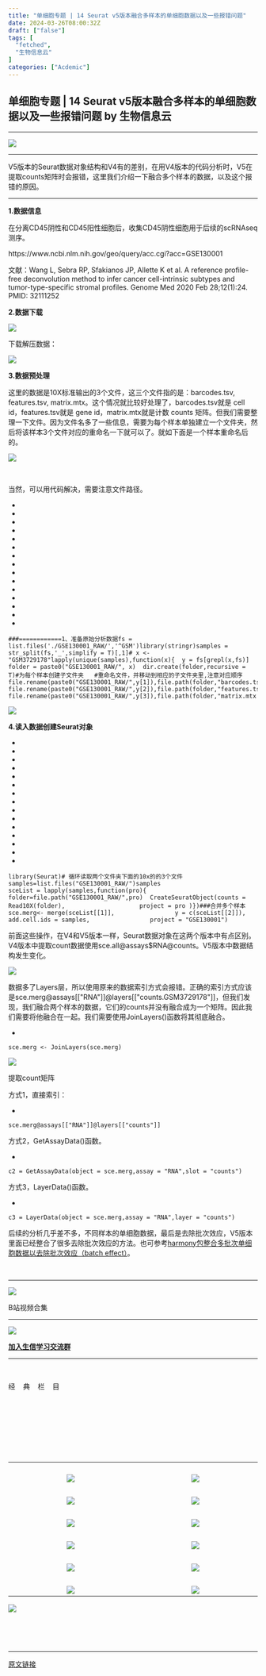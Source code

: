 ```yaml
---
title: "​单细胞专题 | 14 Seurat v5版本融合多样本的单细胞数据以及一些报错问题"
date: 2024-03-26T08:00:32Z
draft: ["false"]
tags: [
  "fetched",
  "生物信息云"
]
categories: ["Acdemic"]
---
```

​单细胞专题 | 14 Seurat v5版本融合多样本的单细胞数据以及一些报错问题 by 生物信息云
------
<div><section><mp-common-profile data-pluginname="mpprofile" data-id="MzA4NDAzODkzMA==" data-headimg="http://mmbiz.qpic.cn/mmbiz_png/dREape4YBzxWN6ialKv18AuE9NAspKUjBTu1vDKIiaVNfPJmP2iaZGCB4RuvytSBVEqoqMI9mIa91jfCmp1jWwA8g/0?wx_fmt=png" data-nickname="生物信息云" data-alias="MedBioInfoCloud" data-signature="生信菜鸟的云笔记" data-from="0" data-is_biz_ban="0" data-weui-theme="light"></mp-common-profile></section><hr><p><img data-imgfileid="503802200" data-ratio="0.25" data-s="300,640" data-src="https://mmbiz.qpic.cn/mmbiz_jpg/dREape4YBzyF5jVxNCORGgSJRgWqy8hD1vw3aTCTiauBVLErhPNxeAq1Z3p1iaawPViah3KsJ6q4ibys098ibmnjzcQ/640?wx_fmt=jpeg" data-type="jpeg" data-w="600" src="https://mmbiz.qpic.cn/mmbiz_jpg/dREape4YBzyF5jVxNCORGgSJRgWqy8hD1vw3aTCTiauBVLErhPNxeAq1Z3p1iaawPViah3KsJ6q4ibys098ibmnjzcQ/640?wx_fmt=jpeg"><br></p><hr><p>V5版本的<span>Seurat</span><span>数据对象结构和V4有的差别，在用V4版本的代码分析时，V5在提取counts矩阵时会报错，这里我们介绍一下融合多个样本的数据，以及这个报错的原因。</span></p><hr><p><strong><span>1.数据信息</span></strong><br></p><p><span><span><span>在分离CD45阴性和CD45阳性细胞后，收集CD45阴性细胞用于后续的scRNAseq测序。</span></span></span></p><p><span>https://www.ncbi.nlm.nih.gov/geo/query/acc.cgi?acc=GSE130001</span><span><span></span></span></p><p><span>文献：Wang L, Sebra RP, Sfakianos JP, Allette K et al. A reference profile-free deconvolution method to infer cancer cell-intrinsic subtypes and tumor-type-specific stromal profiles. </span><span><span><span>Genome Med</span></span></span><span> 2020 Feb 28;12(1):24. PMID: </span><span>32111252</span><span><span></span></span></p><p><span></span><span><strong><span>2.数据下载</span></strong></span></p><p><span><shape type="#_x0000_t75" filled="f"><imagedata title="rId23"></imagedata></shape><img data-imgfileid="503802213" data-ratio="0.15178571428571427" data-src="https://mmbiz.qpic.cn/mmbiz_png/dREape4YBzwvk0SjxJUsok468oqfITLuMM8bhf8libtkxvib7OtEPPxIV0pg5T1mAXziaVqfAVBgyF2OSTb0w9k6A/640?wx_fmt=other&amp;tp=webp&amp;wxfrom=5&amp;wx_lazy=1&amp;wx_co=1" data-type="png" data-w="560" src="https://mmbiz.qpic.cn/mmbiz_png/dREape4YBzwvk0SjxJUsok468oqfITLuMM8bhf8libtkxvib7OtEPPxIV0pg5T1mAXziaVqfAVBgyF2OSTb0w9k6A/640?wx_fmt=other&amp;tp=webp&amp;wxfrom=5&amp;wx_lazy=1&amp;wx_co=1"></span><span><span></span></span></p><p><span>下载解压数据：</span><br></p><p><span><img data-imgfileid="503802215" data-ratio="0.3875" data-src="https://mmbiz.qpic.cn/mmbiz_png/dREape4YBzwvk0SjxJUsok468oqfITLuUtxiawwib1TqdkwAoEdWUCyEsiab7PoYkbO4nFrrPWUX1Y8SRjUjX4rzw/640?wx_fmt=other&amp;tp=webp&amp;wxfrom=5&amp;wx_lazy=1&amp;wx_co=1" data-type="png" data-w="560" src="https://mmbiz.qpic.cn/mmbiz_png/dREape4YBzwvk0SjxJUsok468oqfITLuUtxiawwib1TqdkwAoEdWUCyEsiab7PoYkbO4nFrrPWUX1Y8SRjUjX4rzw/640?wx_fmt=other&amp;tp=webp&amp;wxfrom=5&amp;wx_lazy=1&amp;wx_co=1"></span></p><p><span></span><span><strong><span>3.数据预处理</span></strong></span></p><p><span><span><span>这里的数据是10X标准输出的3个文件，这三个文件指的是：barcodes.tsv, features.tsv, matrix.mtx。这个情况就比较好处理了，barcodes.tsv就是 cell id，features.tsv就是 gene id，matrix.mtx就是计数 counts 矩阵。但我们需要整理一下文件。因为文件名多了一些信息，需要为每个样本单独建立一个文件夹，然后将该样本3个文件对应的重命名一下就可以了。就如下面是一个样本重命名后的。</span></span></span></p><p><span><img data-imgfileid="503802214" data-ratio="0.225" data-src="https://mmbiz.qpic.cn/mmbiz_png/dREape4YBzwvk0SjxJUsok468oqfITLuOiak5b0booJPZ7oCKHhZ78xicWa1cuicJMWu4bia1jy9GicrFqIkTerPw8w/640?wx_fmt=other&amp;tp=webp&amp;wxfrom=5&amp;wx_lazy=1&amp;wx_co=1" data-type="png" data-w="560" src="https://mmbiz.qpic.cn/mmbiz_png/dREape4YBzwvk0SjxJUsok468oqfITLuOiak5b0booJPZ7oCKHhZ78xicWa1cuicJMWu4bia1jy9GicrFqIkTerPw8w/640?wx_fmt=other&amp;tp=webp&amp;wxfrom=5&amp;wx_lazy=1&amp;wx_co=1"></span><span><span></span></span></p><p><span><br></span></p><p><span>当然，可以用代码解决，需要注意文件路径。</span></p><section><ul><li><li><li><li><li><li><li><li><li><li><li><li><li><li><li></ul><pre data-lang="php"><code><span><span>###============1、准备原始分析数据</span></span></code><code><span>fs = <span>list</span>.files(<span>'./GSE130001_RAW/'</span>,<span>'^GSM'</span>)</span></code><code><span>library(stringr)</span></code><code><span>samples = str_split(fs,<span>'_'</span>,simplify = T)[,<span>1</span>]</span></code><code><span><span># x &lt;- "GSM3729178"</span></span></code><code><span>lapply(unique(samples),<span><span>function</span><span>(x)</span></span>{</span></code><code><span>  y = fs[grepl(x,fs)]</span></code><code><span>  folder = paste0(<span>"GSE130001_RAW/"</span>, x)</span></code><code><span>  dir.create(folder,recursive = T)<span>#为每个样本创建子文件夹</span></span></code><code><span> </span></code><code><span>  <span>#重命名文件，并移动到相应的子文件夹里,注意对应顺序</span></span></code><code><span>  file.rename(paste0(<span>"GSE130001_RAW/"</span>,y[<span>1</span>]),file.path(folder,<span>"barcodes.tsv.gz"</span>))</span></code><code><span>  file.rename(paste0(<span>"GSE130001_RAW/"</span>,y[<span>2</span>]),file.path(folder,<span>"features.tsv.gz"</span>))</span></code><code><span>  file.rename(paste0(<span>"GSE130001_RAW/"</span>,y[<span>3</span>]),file.path(folder,<span>"matrix.mtx.gz"</span>))</span></code><code><span>})</span></code></pre></section><p><span><img data-imgfileid="503802217" data-ratio="0.425" data-src="https://mmbiz.qpic.cn/mmbiz_png/dREape4YBzwvk0SjxJUsok468oqfITLuRpPn58lWF5YVXN20XepfLb8GuPjKbSaM1rFjzcuB18g8SBdfsUHyUw/640?wx_fmt=other&amp;tp=webp&amp;wxfrom=5&amp;wx_lazy=1&amp;wx_co=1" data-w="560" src="https://mmbiz.qpic.cn/mmbiz_png/dREape4YBzwvk0SjxJUsok468oqfITLuRpPn58lWF5YVXN20XepfLb8GuPjKbSaM1rFjzcuB18g8SBdfsUHyUw/640?wx_fmt=other&amp;tp=webp&amp;wxfrom=5&amp;wx_lazy=1&amp;wx_co=1"></span></p><p><strong><span>4.读入数据创建Seurat对象</span></strong></p><section><ul><li><li><li><li><li><li><li><li><li><li><li><li><li><li><li></ul><pre data-lang="makefile"><code><span>library(Seurat)</span></code><code><span><span># 循环读取两个文件夹下面的10x的的3个文件</span></span></code><code><span>samples=list.files(<span>"GSE130001_RAW/"</span>)</span></code><code><span>samples</span></code><code><span><br></span></code><code><span>sceList = lapply(samples,function(pro){</span></code><code><span>  folder=file.path(<span>"GSE130001_RAW/"</span>,pro)</span></code><code><span>  CreateSeuratObject(counts = Read10X(folder),</span></code><code><span>                     project = pro )</span></code><code><span>})</span></code><code><span><span>###合并多个样本</span></span></code><code><span>sce.merg&lt;- merge(sceList[[1]],</span></code><code><span>                 y = c(sceList[[2]]),</span></code><code><span>                 add.cell.ids = samples,</span></code><code><span>                 project = <span>"GSE130001"</span>)</span></code></pre></section><p>前面这些操作，在V4和V5版本一样，<span>Seurat</span>数据对象在这两个版本中有点区别。V4版本中提取count数据使用<span>sce.</span><span>all</span><span>@assays$RNA@counts</span>。<span>V5版本中数据结构发生变化。</span></p><p><img data-galleryid="" data-imgfileid="503802218" data-ratio="0.457252641690682" data-s="300,640" data-src="https://mmbiz.qpic.cn/mmbiz_png/dREape4YBzwPbxB1yTQ7uvb2W2Xb2GvRPkibyRhFIbia5ia11fpUjr7V1DUTuXtk7nHIaWZvABKjgkdHRJgAXKpog/640?wx_fmt=png&amp;from=appmsg" data-type="png" data-w="1041" src="https://mmbiz.qpic.cn/mmbiz_png/dREape4YBzwPbxB1yTQ7uvb2W2Xb2GvRPkibyRhFIbia5ia11fpUjr7V1DUTuXtk7nHIaWZvABKjgkdHRJgAXKpog/640?wx_fmt=png&amp;from=appmsg"></p><p><span>数据多了Layers层，所以使用原来的数据索引方式会报错。正确的索引方式应该是<span>sce.merg@assays[[</span><span>"RNA"</span><span>]]@layers[[</span><span>"counts.GSM3729178"</span><span>]]</span>，但我们发现，我们融合两个样本的数据，它们的counts并没有融合成为一个矩阵。因此我们需要将他融合在一起。我们需要使用<span>JoinLayers()</span>函数将其彻底融合。</span></p><section><ul><li></ul><pre data-lang="css"><code><span><span>sce</span><span>.merg</span> &lt;<span>-</span> <span>JoinLayers</span>(<span>sce</span><span>.merg</span>)</span></code></pre></section><p><img data-galleryid="" data-imgfileid="503802219" data-ratio="0.4856815578465063" data-s="300,640" data-src="https://mmbiz.qpic.cn/mmbiz_png/dREape4YBzwPbxB1yTQ7uvb2W2Xb2GvRyr7KibIWC23miacCAYiafG9RKOHZTvm7oTAWI1sIXCc2297msic13S7t8g/640?wx_fmt=png&amp;from=appmsg" data-type="png" data-w="873" src="https://mmbiz.qpic.cn/mmbiz_png/dREape4YBzwPbxB1yTQ7uvb2W2Xb2GvRyr7KibIWC23miacCAYiafG9RKOHZTvm7oTAWI1sIXCc2297msic13S7t8g/640?wx_fmt=png&amp;from=appmsg"></p><p><span>提取count矩阵</span></p><p><span>方式1，直接索引：<br></span></p><section><ul><li></ul><pre data-lang="css"><code><span><span>sce</span><span>.merg</span>@<span>assays</span>[["<span>RNA</span>"]]@<span>layers</span>[["<span>counts</span>"]]</span></code></pre></section><p><span>方式2，<span>GetAssayData()</span>函数。</span></p><section><ul><li></ul><pre data-lang="ini"><code><span><span>c2</span> = GetAssayData(object = sce.merg,assay = <span>"RNA"</span>,slot = <span>"counts"</span>)</span></code></pre></section><p><span><span>方式</span><span>3</span><span>，</span><span><span>LayerData</span>()</span><span>函</span><span>数</span><span>。</span></span></p><section><ul><li></ul><pre data-lang="ini"><code><span><span>c3</span> = LayerData(object = sce.merg,assay = <span>"RNA"</span>,layer = <span>"counts"</span>)</span></code></pre></section><p><span>后续的分析几乎差不多，不同样本的单细胞数据，最后是去除批次效应，V5版本里面已经整合了很多去除批次效应的方法。也可参考<a target="_blank" href="http://mp.weixin.qq.com/s?__biz=MzA4NDAzODkzMA==&amp;mid=2651285722&amp;idx=1&amp;sn=6483e7e9002b915d3a9223f52b60f531&amp;chksm=841e8ca7b36905b1b35f2ff7aacf40bcb3090439c11a4171fb2e7399f83a383ab788eb17d478&amp;scene=21#wechat_redirect" textvalue="harmony包整合多批次单细胞数据以去除批次效应（batch effect）" linktype="text" imgurl="" imgdata="null" data-itemshowtype="0" tab="innerlink" data-linktype="2">harmony包整合多批次单细胞数据以去除批次效应（batch effect）</a>。<br></span></p><p><br></p><hr><p><img data-galleryid="" data-imgfileid="503802197" data-ratio="1.0291970802919708" data-s="300,640" data-src="https://mmbiz.qpic.cn/mmbiz_png/dREape4YBzwlcDib0ZJoicuLyG92DicwGVnDorFCjt6v1RVJKusT6ib2vicAibS7CvADLziaUWZHqictxy4YkgyhsggMbg/640?wx_fmt=png&amp;wxfrom=5&amp;wx_lazy=1&amp;wx_co=1" data-type="png" data-w="274" src="https://mmbiz.qpic.cn/mmbiz_png/dREape4YBzwlcDib0ZJoicuLyG92DicwGVnDorFCjt6v1RVJKusT6ib2vicAibS7CvADLziaUWZHqictxy4YkgyhsggMbg/640?wx_fmt=png&amp;wxfrom=5&amp;wx_lazy=1&amp;wx_co=1"></p><p>B站视频合集</p><hr><section><img data-imgfileid="503802199" data-ratio="1" data-src="https://mmbiz.qpic.cn/mmbiz_png/dREape4YBzw321c7L6nrpqs6Sa0FGFzaFwzp7pdXrJZ5QRhib950DOAUMrj2NDyfuonw7jbnBljp2rxeQJlAyng/640?wx_fmt=png&amp;wxfrom=5&amp;wx_lazy=1&amp;wx_co=1" data-w="400" src="https://mmbiz.qpic.cn/mmbiz_png/dREape4YBzw321c7L6nrpqs6Sa0FGFzaFwzp7pdXrJZ5QRhib950DOAUMrj2NDyfuonw7jbnBljp2rxeQJlAyng/640?wx_fmt=png&amp;wxfrom=5&amp;wx_lazy=1&amp;wx_co=1"></section><p><a target="_blank" href="http://mp.weixin.qq.com/s?__biz=MzA4NDAzODkzMA==&amp;mid=2651278937&amp;idx=1&amp;sn=70b476a444883a9282efc13ee9c19a72&amp;chksm=841eaa24b3692332de6263a5ed15e2b3da3017845d6e533a0b7944624afd2fc3275710f61439&amp;scene=21#wechat_redirect" textvalue="加入生信学习交流群" linktype="text" imgurl="" imgdata="null" data-itemshowtype="0" tab="innerlink" data-linktype="2" hasload="1"><strong>加入生信学习交流群</strong></a></p><hr><p><br></p><section data-mpa-template="t" mpa-from-tpl="t" data-mpa-powered-by="yiban.io"><section data-mid="" mpa-from-tpl="t"><section data-mid="" mpa-from-tpl="t"><section data-mid="" mpa-from-tpl="t"><section data-mid="" mpa-from-tpl="t"><p data-mid=""><span>经    典    栏    目</span></p></section></section><section data-mid="" mpa-from-tpl="t"><br></section><section data-mid="" mpa-from-tpl="t"><br></section></section></section></section><p><br></p><section data-mpa-template="t" mpa-from-tpl="t"><section data-mid="" mpa-from-tpl="t"><section data-mid="" mpa-from-tpl="t"><section data-mid="" mpa-from-tpl="t"><br></section><section data-mid="" mpa-from-tpl="t"><br></section><section data-mid="" mpa-from-tpl="t"><section data-mid="" mpa-from-tpl="t"><table align="center"><tbody><tr><td width="243" valign="bottom" align="center" height="45"><a target="_blank" href="https://mp.weixin.qq.com/mp/appmsgalbum?__biz=MzA4NDAzODkzMA==&amp;action=getalbum&amp;album_id=1338047035672526848#wechat_redirect" textvalue="你已选中了添加链接的内容" tab="innerlink" data-linktype="1"><span data-positionback="static"><img data-ratio="0.2084639498432602" data-s="300,640" data-src="https://mmbiz.qpic.cn/mmbiz_png/dREape4YBzxVERm1kp30MnGymicMs1RNDhkvd0VYruWibnf6I99uicOsqFSIPicvmUP7w8m3ictoTgeAmsmF6v40nqw/640?wx_fmt=png" data-type="png" data-w="638" data-imgfileid="503802201" src="https://mmbiz.qpic.cn/mmbiz_png/dREape4YBzxVERm1kp30MnGymicMs1RNDhkvd0VYruWibnf6I99uicOsqFSIPicvmUP7w8m3ictoTgeAmsmF6v40nqw/640?wx_fmt=png"></span></a></td><td width="243" valign="bottom" align="center" height="45"><a target="_blank" href="https://mp.weixin.qq.com/mp/appmsgalbum?__biz=MzA4NDAzODkzMA==&amp;action=getalbum&amp;album_id=1385753371944239106#wechat_redirect" textvalue="你已选中了添加链接的内容" tab="innerlink" data-linktype="1"><span data-positionback="static"><img data-ratio="0.2084639498432602" data-s="300,640" data-src="https://mmbiz.qpic.cn/mmbiz_png/dREape4YBzxVERm1kp30MnGymicMs1RND8LOmqZpGNerHE2ib3hrYBm7czV8ibjkg6bgUynABicHtDblDwibcK0iafdg/640?wx_fmt=png" data-type="png" data-w="638" data-imgfileid="503802198" src="https://mmbiz.qpic.cn/mmbiz_png/dREape4YBzxVERm1kp30MnGymicMs1RND8LOmqZpGNerHE2ib3hrYBm7czV8ibjkg6bgUynABicHtDblDwibcK0iafdg/640?wx_fmt=png"></span></a></td></tr><tr><td width="243" valign="bottom" align="center" height="45"><a target="_blank" href="https://mp.weixin.qq.com/mp/appmsgalbum?__biz=MzA4NDAzODkzMA==&amp;action=getalbum&amp;album_id=1410264757734817793#wechat_redirect" textvalue="你已选中了添加链接的内容" tab="innerlink" data-linktype="1"><span data-positionback="static"><img data-ratio="0.2084639498432602" data-s="300,640" data-src="https://mmbiz.qpic.cn/mmbiz_png/dREape4YBzxVERm1kp30MnGymicMs1RNDnwmiaAUS36yqYw6aeJ9iaNkNUGmcU7ux65wvficPlQXDHQibW3JYrFJFvQ/640?wx_fmt=png" data-type="png" data-w="638" data-imgfileid="503802205" src="https://mmbiz.qpic.cn/mmbiz_png/dREape4YBzxVERm1kp30MnGymicMs1RNDnwmiaAUS36yqYw6aeJ9iaNkNUGmcU7ux65wvficPlQXDHQibW3JYrFJFvQ/640?wx_fmt=png"></span></a></td><td width="243" valign="bottom" align="center" height="45"><a target="_blank" href="https://mp.weixin.qq.com/mp/appmsgalbum?__biz=MzA4NDAzODkzMA==&amp;action=getalbum&amp;album_id=1369789283514761218#wechat_redirect" textvalue="你已选中了添加链接的内容" tab="innerlink" data-linktype="1"><span data-positionback="static"><img data-ratio="0.20689655172413793" data-s="300,640" data-src="https://mmbiz.qpic.cn/mmbiz_png/dREape4YBzxVERm1kp30MnGymicMs1RNDANc1t4lIm5wTqesgaITcicUlfiaXHrSxrKVeWZYCzlH9MSy7IibTYQLNg/640?wx_fmt=png" data-type="png" data-w="638" data-imgfileid="503802206" src="https://mmbiz.qpic.cn/mmbiz_png/dREape4YBzxVERm1kp30MnGymicMs1RNDANc1t4lIm5wTqesgaITcicUlfiaXHrSxrKVeWZYCzlH9MSy7IibTYQLNg/640?wx_fmt=png"></span></a></td></tr><tr><td width="243" valign="bottom" align="center" height="45"><a target="_blank" href="https://mp.weixin.qq.com/mp/appmsgalbum?__biz=MzA4NDAzODkzMA==&amp;action=getalbum&amp;album_id=1519504738202025984#wechat_redirect" textvalue="你已选中了添加链接的内容" tab="innerlink" data-linktype="1"><span data-positionback="static"><img data-imgfileid="503802204" data-ratio="0.2084639498432602" data-s="300,640" data-src="https://mmbiz.qpic.cn/mmbiz_png/dREape4YBzxVERm1kp30MnGymicMs1RNDQmkz6ffBVfRj1Ab8ibMyygNmmvL7yia3eoZzJNoWjNW6vwjG4y3PWsNg/640?wx_fmt=png" data-type="png" data-w="638" src="https://mmbiz.qpic.cn/mmbiz_png/dREape4YBzxVERm1kp30MnGymicMs1RNDQmkz6ffBVfRj1Ab8ibMyygNmmvL7yia3eoZzJNoWjNW6vwjG4y3PWsNg/640?wx_fmt=png"></span></a></td><td width="243" valign="bottom" align="center" height="45"><a target="_blank" href="https://mp.weixin.qq.com/mp/appmsgalbum?__biz=MzA4NDAzODkzMA==&amp;action=getalbum&amp;album_id=1519504738034253825#wechat_redirect" textvalue="你已选中了添加链接的内容" tab="innerlink" data-linktype="1"><span data-positionback="static"><img data-imgfileid="503802202" data-ratio="0.20689655172413793" data-s="300,640" data-src="https://mmbiz.qpic.cn/mmbiz_png/dREape4YBzxVERm1kp30MnGymicMs1RNDCpphsguALa0tR6pfEy8yLBahRX9iaeYdKCwicKFbBd2X1yTSiaZyZwFqA/640?wx_fmt=png" data-type="png" data-w="638" src="https://mmbiz.qpic.cn/mmbiz_png/dREape4YBzxVERm1kp30MnGymicMs1RNDCpphsguALa0tR6pfEy8yLBahRX9iaeYdKCwicKFbBd2X1yTSiaZyZwFqA/640?wx_fmt=png"></span></a></td></tr><tr><td width="243" valign="bottom" align="center" height="45"><a target="_blank" href="https://mp.weixin.qq.com/mp/appmsgalbum?__biz=MzA4NDAzODkzMA==&amp;action=getalbum&amp;album_id=1687484069455986690#wechat_redirect" textvalue="你已选中了添加链接的内容" tab="innerlink" data-linktype="1"><span data-positionback="static"><img data-imgfileid="503802203" data-ratio="0.2084639498432602" data-s="300,640" data-src="https://mmbiz.qpic.cn/mmbiz_png/dREape4YBzxVERm1kp30MnGymicMs1RND73kOWY2pcLs5dmFMQWCG1Noz1oRR2oBCDHgNjiaAXqEZkLllKtoeO0g/640?wx_fmt=png" data-type="png" data-w="638" src="https://mmbiz.qpic.cn/mmbiz_png/dREape4YBzxVERm1kp30MnGymicMs1RND73kOWY2pcLs5dmFMQWCG1Noz1oRR2oBCDHgNjiaAXqEZkLllKtoeO0g/640?wx_fmt=png"></span></a></td><td width="243" valign="bottom" align="center" height="45"><a target="_blank" href="https://mp.weixin.qq.com/mp/appmsgalbum?__biz=MzA4NDAzODkzMA==&amp;action=getalbum&amp;album_id=1521974159344533507#wechat_redirect" textvalue="你已选中了添加链接的内容" tab="innerlink" data-linktype="1"><span data-positionback="static"><img data-ratio="0.20689655172413793" data-s="300,640" data-src="https://mmbiz.qpic.cn/mmbiz_png/dREape4YBzxVERm1kp30MnGymicMs1RND6nm4ADziajqL0hpSudJTiacRyqVOg9NpnKoyfmVOgzwp97HicIFjb0gDw/640?wx_fmt=png" data-type="png" data-w="638" data-imgfileid="503802211" src="https://mmbiz.qpic.cn/mmbiz_png/dREape4YBzxVERm1kp30MnGymicMs1RND6nm4ADziajqL0hpSudJTiacRyqVOg9NpnKoyfmVOgzwp97HicIFjb0gDw/640?wx_fmt=png"></span></a></td></tr><tr><td width="243" valign="bottom" align="center" height="45"><a target="_blank" href="https://mp.weixin.qq.com/mp/appmsgalbum?__biz=MzA4NDAzODkzMA==&amp;action=getalbum&amp;album_id=1715194110111776770#wechat_redirect" textvalue="你已选中了添加链接的内容" tab="innerlink" data-linktype="1"><span data-positionback="static"><img data-imgfileid="503802208" data-ratio="0.2087912087912088" data-s="300,640" data-src="https://mmbiz.qpic.cn/mmbiz_png/dREape4YBzxVERm1kp30MnGymicMs1RNDRBOVZUPB816xXqA1SlbNzDRkmNRSjtCa3pqjuyAoQJxa1drcW0yeZQ/640?wx_fmt=png" data-type="png" data-w="637" src="https://mmbiz.qpic.cn/mmbiz_png/dREape4YBzxVERm1kp30MnGymicMs1RNDRBOVZUPB816xXqA1SlbNzDRkmNRSjtCa3pqjuyAoQJxa1drcW0yeZQ/640?wx_fmt=png"></span></a></td><td width="243" valign="bottom" align="center" height="45"><a target="_blank" href="https://mp.weixin.qq.com/mp/appmsgalbum?__biz=MzA4NDAzODkzMA==&amp;action=getalbum&amp;album_id=1715194110212440067#wechat_redirect" textvalue="你已选中了添加链接的内容" tab="innerlink" data-linktype="1"><span data-positionback="static"><img data-ratio="0.20689655172413793" data-s="300,640" data-src="https://mmbiz.qpic.cn/mmbiz_png/dREape4YBzxVERm1kp30MnGymicMs1RNDxgtG3pdSyaKcfgvqjDrC2mpKa0MCu1rsbGkQLcOys8c9BVLs2VnjEg/640?wx_fmt=png" data-type="png" data-w="638" data-imgfileid="503802209" src="https://mmbiz.qpic.cn/mmbiz_png/dREape4YBzxVERm1kp30MnGymicMs1RNDxgtG3pdSyaKcfgvqjDrC2mpKa0MCu1rsbGkQLcOys8c9BVLs2VnjEg/640?wx_fmt=png"></span></a></td></tr><tr><td width="243" valign="bottom" align="center" height="45"><a target="_blank" href="https://mp.weixin.qq.com/mp/appmsgalbum?__biz=MzA4NDAzODkzMA==&amp;action=getalbum&amp;album_id=1712569781846933508#wechat_redirect" textvalue="你已选中了添加链接的内容" tab="innerlink" data-linktype="1"><span data-positionback="static"><img data-imgfileid="503802207" data-ratio="0.20722135007849293" data-s="300,640" data-src="https://mmbiz.qpic.cn/mmbiz_png/dREape4YBzxVERm1kp30MnGymicMs1RNDXqLDtKHqQMBReWKnTibVusnVlY43shlib0iaoluz4tmJPej8ej4vWiaehA/640?wx_fmt=png" data-type="png" data-w="637" src="https://mmbiz.qpic.cn/mmbiz_png/dREape4YBzxVERm1kp30MnGymicMs1RNDXqLDtKHqQMBReWKnTibVusnVlY43shlib0iaoluz4tmJPej8ej4vWiaehA/640?wx_fmt=png"></span></a></td><td width="243" valign="bottom" align="center" height="45"><a target="_blank" href="https://mp.weixin.qq.com/mp/appmsgalbum?__biz=MzA4NDAzODkzMA==&amp;action=getalbum&amp;album_id=1338481272770953216#wechat_redirect" textvalue="你已选中了添加链接的内容" tab="innerlink" data-linktype="1"><span data-positionback="static"><img data-imgfileid="503802210" data-ratio="0.2084639498432602" data-s="300,640" data-src="https://mmbiz.qpic.cn/mmbiz_png/dREape4YBzxVERm1kp30MnGymicMs1RND3CbMQTDNRO3A5SELiaQ3DDeqQkt5rfZqpwQRsQYyTicQUD9zQlfolIvQ/640?wx_fmt=png" data-type="png" data-w="638" src="https://mmbiz.qpic.cn/mmbiz_png/dREape4YBzxVERm1kp30MnGymicMs1RND3CbMQTDNRO3A5SELiaQ3DDeqQkt5rfZqpwQRsQYyTicQUD9zQlfolIvQ/640?wx_fmt=png"></span></a></td></tr></tbody></table><span></span><img data-imgfileid="503802212" data-ratio="0.4462962962962963" data-s="300,640" data-src="https://mmbiz.qpic.cn/mmbiz_jpg/dREape4YBzyF5jVxNCORGgSJRgWqy8hD72dmSRN2iaqQ8CibvLricqsLfL7Mauoa1YLLVYDrhp0RNEGsvicky3kibeA/640?wx_fmt=jpeg" data-type="jpeg" data-w="1080" src="https://mmbiz.qpic.cn/mmbiz_jpg/dREape4YBzyF5jVxNCORGgSJRgWqy8hD72dmSRN2iaqQ8CibvLricqsLfL7Mauoa1YLLVYDrhp0RNEGsvicky3kibeA/640?wx_fmt=jpeg"></section></section><section data-mid="" mpa-from-tpl="t"><br></section><section data-mid="" mpa-from-tpl="t"><span></span><br></section></section></section></section><p><br></p><p><mp-style-type data-value="3"></mp-style-type></p></div>  
<hr>
<a href="https://mp.weixin.qq.com/s/WzgbxctcuIhl2Ox9OcYMng",target="_blank" rel="noopener noreferrer">原文链接</a>
